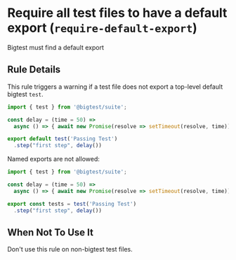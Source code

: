 # Require all test files to have a default export (`require-default-export`)

Bigtest must find a default export

## Rule Details

This rule triggers a warning if a test file does not export a
top-level default bigtest `test`.

```typescript
import { test } from '@bigtest/suite';

const delay = (time = 50) =>
  async () => { await new Promise(resolve => setTimeout(resolve, time)) };

export default test('Passing Test')
  .step("first step", delay())
```

Named exports are not allowed:

```typescript
import { test } from '@bigtest/suite';

const delay = (time = 50) =>
  async () => { await new Promise(resolve => setTimeout(resolve, time)) };

export const tests = test('Passing Test')
  .step("first step", delay())
```
## When Not To Use It

Don't use this rule on non-bigtest test files.